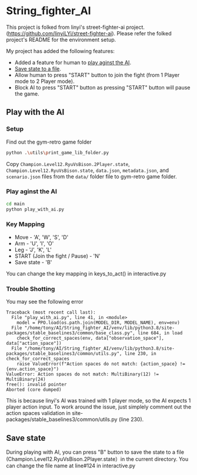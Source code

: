 # String_fighter_AI

This project is folked from linyi's street-fighter-ai project. (https://github.com/linyiLYi/street-fighter-ai). Please refer the folked project's README for the environment setup.

My project has added the following features:

* Added a feature for human to [play aginst the AI](#play-aginst-ai).
* [Save state to a file](#save-state). 
* Allow human to press "START" button to join the fight (from 1 Player mode to 2 Player mode).
* Block AI to press "START" button as pressing "START" button will pause the game.

## Play with the AI

### Setup
Find out the gym-retro game folder
```bash
python .\utils\print_game_lib_folder.py
```
Copy `Champion.Level12.RyuVsBison.2Player.state`, `Champion.Level12.RyuVsBison.state`, `data.json`, `metadata.json`, and `scenario.json` files from the `data/` folder file to gym-retro game folder. 

### <a name="play-aginst-ai"></a> Play aginst the AI
```bash
cd main
python play_with_ai.py
```

### Key Mapping
* Move - 'A', 'W', 'S', 'D'
* Arm - 'U', 'I', 'O'
* Leg - 'J', 'K', 'L'
* START (Join the fight / Pause) - 'N'
* Save state - 'B'

You can change the key mapping in keys_to_act() in interactive.py

### Trouble Shotting
You may see the following error 
```
Traceback (most recent call last):
  File "play_with_ai.py", line 41, in <module>
    model = PPO.load(os.path.join(MODEL_DIR, MODEL_NAME), env=env)
  File "/home/tony/AI/String_fighter_AI/venv/lib/python3.8/site-packages/stable_baselines3/common/base_class.py", line 684, in load
    check_for_correct_spaces(env, data["observation_space"], data["action_space"])
  File "/home/tony/AI/String_fighter_AI/venv/lib/python3.8/site-packages/stable_baselines3/common/utils.py", line 230, in check_for_correct_spaces
    raise ValueError(f"Action spaces do not match: {action_space} != {env.action_space}")
ValueError: Action spaces do not match: MultiBinary(12) != MultiBinary(24)
free(): invalid pointer
Aborted (core dumped)
```
This is because linyi's AI was trained with 1 player mode, so the AI expects 1 player action input. To work around the issue, just simplely comment out the action spaces validation in site-packages/stable_baselines3/common/utils.py (line 230).

## <a name="save-state"></a>Save state

During playing with AI, you can press "B" button to save the state to a file (Champion.Level12.RyuVsBison.2Player.state）in the current directory. You can change the file name at line#124 in interactive.py
